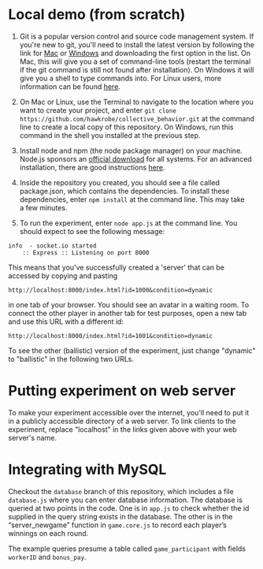 Local demo (from scratch)
=========================

1. Git is a popular version control and source code management system. If you're new to git, you'll need to install the latest version by following the link for [Mac](https://code.google.com/p/git-osx-installer/downloads/list) or [Windows](https://code.google.com/p/msysgit/downloads/list?q=full+installer+official+git) and downloading the first option in the list. On Mac, this will give you a set of command-line tools (restart the terminal if the git command is still not found after installation). On Windows it will give you a shell to type commands into. For Linux users, more information can be found [here](http://git-scm.com/book/en/Getting-Started-Installing-Git).

2. On Mac or Linux, use the Terminal to navigate to the location where you want to create your project, and enter ```git clone https://github.com/hawkrobe/collective_behavior.git``` at the command line to create a local copy of this repository. On Windows, run this command in the shell you installed at the previous step.

3. Install node and npm (the node package manager) on your machine. Node.js sponsors an [official download](http://nodejs.org/download/) for all systems. For an advanced installation, there are good instructions [here](https://gist.github.com/isaacs/579814).

4. Inside the repository you created, you should see a file called package.json, which contains the dependencies. To install these dependencies, enter ```npm install``` at the command line. This may take a few minutes.

5. To run the experiment, enter ```node app.js``` at the command line. You should expect to see the following message:
```
info  - socket.io started
    :: Express :: Listening on port 8000
```
This means that you've successfully created a 'server' that can be accessed by copying and pasting 
```
http://localhost:8000/index.html?id=1000&condition=dynamic 
```
in one tab of your browser. You should see an avatar in a waiting room. To connect the other player in another tab for test purposes, open a new tab and use this URL with a different id:
```
http://localhost:8000/index.html?id=1001&condition=dynamic 
```
To see the other (ballistic) version of the experiment, just change "dynamic" to "ballistic" in the following two URLs.

Putting experiment on web server
================================

To make your experiment accessible over the internet, you'll need to put it in a publicly accessible directory of a web server. To link clients to the experiment, replace "localhost" in the links given above with your web server's name.

Integrating with MySQL
======================

Checkout the ```database``` branch of this repository, which includes a file ```database.js``` where you can enter database information. The database is queried at two points in the code. One is in ```app.js``` to check whether the id supplied in the query string exists in the database. The other is in the “server\_newgame” function in ```game.core.js``` to record each player’s winnings on each round. 

The example queries presume a table called ```game_participant``` with fields ```workerID``` and ```bonus_pay```.
